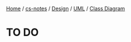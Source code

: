 [Home](https://mengxianbin.github.io) /
[cs-notes](https://mengxianbin.github.io/cs-notes/content) /
[Design](https://mengxianbin.github.io/cs-notes/content/Design) /
[UML](https://mengxianbin.github.io/cs-notes/content/Design/UML) /
[Class Diagram](https://mengxianbin.github.io/cs-notes/content/Design/UML/Class%20Diagram)

# TO DO

